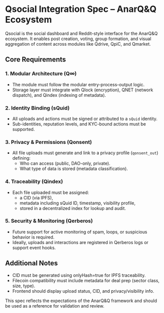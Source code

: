 # Qsocial Integration Spec – AnarQ&Q Ecosystem

Qsocial is the social dashboard and Reddit-style interface for the AnarQ&Q ecosystem. It enables post creation, voting, group formation, and visual aggregation of content across modules like Qdrive, QpiC, and Qmarket.

## Core Requirements

### 1. Modular Architecture (Q∞)
- The module must follow the modular entry-process-output logic.
- Storage layer must integrate with Qlock (encryption), QNET (network dispatch), and Qindex (indexing of metadata).

### 2. Identity Binding (sQuid)
- All uploads and actions must be signed or attributed to a `sQuid` identity.
- Sub-identities, reputation levels, and KYC-bound actions must be supported.

### 3. Privacy & Permissions (Qonsent)
- All file uploads must generate and link to a privacy profile (`qonsent_out`) defining:
  - Who can access (public, DAO-only, private).
  - What type of data is stored (metadata classification).

### 4. Traceability (Qindex)
- Each file uploaded must be assigned:
  - a CID (via IPFS),
  - metadata including sQuid ID, timestamp, visibility profile,
  - stored in a decentralized index for lookup and audit.

### 5. Security & Monitoring (Qerberos)
- Future support for active monitoring of spam, loops, or suspicious behavior is required.
- Ideally, uploads and interactions are registered in Qerberos logs or support event hooks.

## Additional Notes

- CID must be generated using onlyHash=true for IPFS traceability.
- Filecoin compatibility must include metadata for deal prep (sector class, size, type).
- Frontend should display upload status, CID, and privacy/visibility info.

This spec reflects the expectations of the AnarQ&Q framework and should be used as a reference for validation and review.
